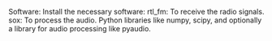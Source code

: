 Software: Install the necessary software:
rtl_fm: To receive the radio signals.
sox: To process the audio.
Python libraries like numpy, scipy, and optionally a library for audio processing like pyaudio.
